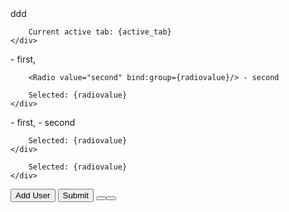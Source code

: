 <!-- Test #12 -->
<Example>
    <div slot="text">
        <div> ddd </div>

        Current active tab: {active_tab}
    </div>
</Example>

<Example>
    <div slot="text">
        <Radio value="first" bind:group={radiovalue}/> - first,
        
        <Radio value="second" bind:group={radiovalue}/> - second

        Selected: {radiovalue}
    </div>
</Example>

<Example>
    <div slot="text">
        <Radio value="first" bind:group={radiovalue}/> - first, <Radio value="second" bind:group={radiovalue}/> - second

        Selected: {radiovalue}
    </div>
</Example>

<Example>
    <div slot="text">
        <Radio/> 
        <Radio/><Radio/><Radio/> 

        Selected: {radiovalue}
    </div>
</Example>

<div>
    <Button primary icon={mdiAccountPlus}>Add User</Button> 
    <Button outline primary iconRight={mdiSend}>Submit</Button> 
    <Button error icon={mdiDelete} /> 
    <Button secondary class="is-rounded" icon="icons/svelte.svg" />
</div>